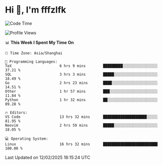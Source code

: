 # Hi 👋, I'm fffzlfk

<!--START_SECTION:waka-->
![Code Time](http://img.shields.io/badge/Code%20Time-1%2C224%20hrs%2033%20mins-blue)

![Profile Views](http://img.shields.io/badge/Profile%20Views-0-blue)

📊 **This Week I Spent My Time On** 

```text
🕑︎ Time Zone: Asia/Shanghai

💬 Programming Languages: 
TeX                      6 hrs 9 mins        █████████░░░░░░░░░░░░░░░░   37.21 % 
SQL                      3 hrs 3 mins        █████░░░░░░░░░░░░░░░░░░░░   18.49 % 
Go                       2 hrs 23 mins       ████░░░░░░░░░░░░░░░░░░░░░   14.51 % 
Other                    1 hr 57 mins        ███░░░░░░░░░░░░░░░░░░░░░░   11.84 % 
Python                   1 hr 32 mins        ██░░░░░░░░░░░░░░░░░░░░░░░   09.28 % 

🔥 Editors: 
VS Code                  13 hrs 32 mins      ████████████████████░░░░░   81.95 % 
Neovim                   2 hrs 59 mins       █████░░░░░░░░░░░░░░░░░░░░   18.05 % 

💻 Operating System: 
Linux                    16 hrs 32 mins      █████████████████████████   100.00 % 
```


 Last Updated on 12/02/2025 18:15:24 UTC
<!--END_SECTION:waka-->
